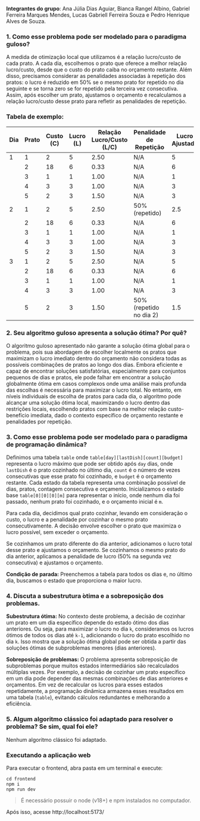 **Integrantes do grupo**: Ana Júlia Dias Aguiar, Bianca Rangel Albino, Gabriel Ferreira Marques Mendes, Lucas Gabriell Ferreira Souza e Pedro Henrique Alves de Souza.

### 1. Como esse problema pode ser modelado para o paradigma guloso?

A medida de otimização local que utilizamos é a relação lucro/custo de cada prato. A cada dia, escolhemos o prato que oferece a melhor relação lucro/custo, desde que o custo do prato caiba no orçamento restante. Além disso, precisamos considerar as penalidades associadas à repetição dos pratos: o lucro é reduzido em 50% se o mesmo prato for repetido no dia seguinte e se torna zero se for repetido pela terceira vez consecutiva. Assim, após escolher um prato, ajustamos o orçamento e recalculamos a relação lucro/custo desse prato para refletir as penalidades de repetição.

### Tabela de exemplo: 

| Dia  | Prato | Custo (C) | Lucro (L) | Relação Lucro/Custo (L/C) | Penalidade de Repetição | Lucro Ajustado | Relação Lucro/Custo Ajustada | Escolhido |
|------|-------|-----------|-----------|--------------------------|-------------------------|----------------|------------------------------|-----------|
| 1    | 1     | 2         | 5         | 2.50                     | N/A                     | 5              | 2.50                         | Sim       |
|     | 2     | 18        | 6         | 0.33                     | N/A                     | 6              | 0.33                         | Não       |
|     | 3     | 1         | 1         | 1.00                     | N/A                     | 1              | 1.00                         | Não       |
|     | 4     | 3         | 3         | 1.00                     | N/A                     | 3              | 1.00                         | Não       |
|     | 5     | 2         | 3         | 1.50                     | N/A                     | 3              | 1.50                         | Não       |
| 2    | 1     | 2         | 5         | 2.50                     | 50% (repetido)          | 2.5            | 1.25                         | Não       |
|     | 2     | 18        | 6         | 0.33                     | N/A                     | 6              | 0.33                         | Não       |
|     | 3     | 1         | 1         | 1.00                     | N/A                     | 1              | 1.00                         | Não       |
|     | 4     | 3         | 3         | 1.00                     | N/A                     | 3              | 1.00                         | Não       |
|     | 5     | 2         | 3         | 1.50                     | N/A                     | 3              | 1.50                         | Sim       |
| 3    | 1     | 2         | 5         | 2.50                     | N/A                     | 5            | 2.5                        | Sim       |
|     | 2     | 18        | 6         | 0.33                     | N/A                     | 6              | 0.33                         | Não       |
|     | 3     | 1         | 1         | 1.00                     | N/A                     | 1              | 1.00                         | Não       |
|     | 4     | 3         | 3         | 1.00                     | N/A                     | 3              | 1.00                         | Não       |
|     | 5     | 2         | 3         | 1.50                     | 50% (repetido no dia 2) | 1.5            | 0.75                         | Não       |



### 2. Seu algoritmo guloso apresenta a solução ótima? Por quê?

O algoritmo guloso apresentado não garante a solução ótima global para o problema, pois sua abordagem de escolher localmente os pratos que maximizam o lucro imediato dentro do orçamento não considera todas as possíveis combinações de pratos ao longo dos dias. Embora eficiente e capaz de encontrar soluções satisfatórias, especialmente para conjuntos pequenos de dias e pratos, ele pode falhar em encontrar a solução globalmente ótima em casos complexos onde uma análise mais profunda das escolhas é necessária para maximizar o lucro total. No entanto, em níveis individuais de escolha de pratos para cada dia, o algoritmo pode alcançar uma solução ótima local, maximizando o lucro dentro das restrições locais, escolhendo pratos com base na melhor relação custo-benefício imediata, dado o contexto específico de orçamento restante e penalidades por repetição.

### 3. Como esse problema pode ser modelado para o paradigma de programação dinâmica?

Definimos uma tabela `table` onde `table[day][lastDish][count][budget]` representa o lucro máximo que pode ser obtido após `day` dias, onde `lastDish` é o prato cozinhado no último dia, `count` é o número de vezes consecutivas que esse prato foi cozinhado, e `budget` é o orçamento restante. Cada estado da tabela representa uma combinação possível de dias, pratos, contagem consecutiva e orçamento. Inicializamos o estado base `table[0][0][0][m]` para representar o início, onde nenhum dia foi passado, nenhum prato foi cozinhado, e o orçamento inicial é `m`.

Para cada dia, decidimos qual prato cozinhar, levando em consideração o custo, o lucro e a penalidade por cozinhar o mesmo prato consecutivamente. A decisão envolve escolher o prato que maximiza o lucro possível, sem exceder o orçamento.

Se cozinhamos um prato diferente do dia anterior, adicionamos o lucro total desse prato e ajustamos o orçamento. Se cozinhamos o mesmo prato do dia anterior, aplicamos a penalidade de lucro (50% na segunda vez consecutiva) e ajustamos o orçamento.

**Condição de parada:** Preenchemos a tabela para todos os dias e, no último dia, buscamos o estado que proporciona o maior lucro.

### 4. Discuta a subestrutura  ́otima e a sobreposição dos problemas.

**Subestrutura ótima:** No contexto deste problema, a decisão de cozinhar um prato em um dia específico depende do estado ótimo dos dias anteriores. Ou seja, para maximizar o lucro no dia `k`, consideramos os lucros ótimos de todos os dias até `k-1`, adicionando o lucro do prato escolhido no dia `k`. Isso mostra que a solução ótima global pode ser obtida a partir das soluções ótimas de subproblemas menores (dias anteriores).

**Sobreposição de problemas:** O problema apresenta sobreposição de subproblemas porque muitos estados intermediários são recalculados múltiplas vezes. Por exemplo, a decisão de cozinhar um prato específico em um dia pode depender das mesmas combinações de dias anteriores e orçamentos. Em vez de recalcular os lucros para esses estados repetidamente, a programação dinâmica armazena esses resultados em uma tabela (`table`), evitando cálculos redundantes e melhorando a eficiência.

### 5. Algum algoritmo clássico foi adaptado para resolver o problema? Se sim, qual foi ele?

Nenhum algoritmo clássico foi adaptado.

### Executando a aplicação web

Para executar o frontend, abra pasta em um terminal e execute:

```
cd frontend
npm i
npm run dev
```
> É necessário possuir o node (v18+) e npm instalados no computador.
> 
Após isso, acesse http://localhost:5173/

